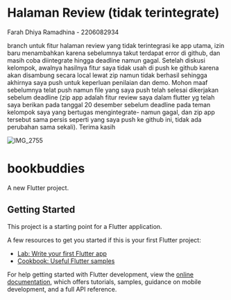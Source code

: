 # Halaman Review (tidak terintegrate)
Farah Dhiya Ramadhina - 2206082934

branch untuk fitur halaman review yang tidak terintegrasi ke app utama, izin baru menambahkan karena sebelumnya takut terdapat error di github, dan masih coba diintegrate hingga deadline namun gagal. Setelah diskusi kelompok, awalnya hasilnya fitur saya tidak usah di push ke github karena akan disambung secara local lewat zip namun tidak berhasil sehingga akhirnya saya push untuk keperluan penilaian dan demo. Mohon maaf sebelumnya telat push namun file yang saya push telah selesai dikerjakan sebelum deadline (zip app adalah fitur review saya dalam flutter yg telah saya berikan pada tanggal 20 desember sebelum deadline pada teman kelompok saya yang bertugas mengintegrate- namun gagal, dan zip app tersebut sama persis seperti yang saya push ke github ini, tidak ada perubahan sama sekali). Terima kasih

![IMG_2755](https://github.com/fikriwahab/bookbuddies-mobile/assets/124555865/0d993d15-b58b-4dce-b8a6-6cc7c41fb7db)




# bookbuddies

A new Flutter project.

## Getting Started

This project is a starting point for a Flutter application.

A few resources to get you started if this is your first Flutter project:

- [Lab: Write your first Flutter app](https://docs.flutter.dev/get-started/codelab)
- [Cookbook: Useful Flutter samples](https://docs.flutter.dev/cookbook)

For help getting started with Flutter development, view the
[online documentation](https://docs.flutter.dev/), which offers tutorials,
samples, guidance on mobile development, and a full API reference.
